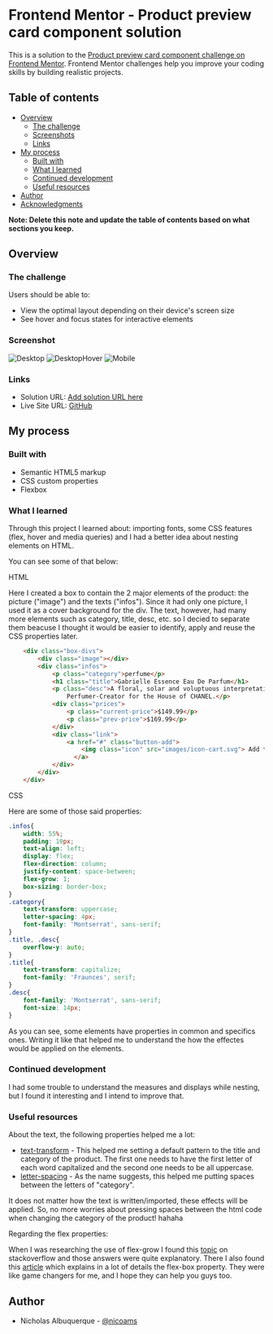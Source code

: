 # Frontend Mentor - Product preview card component solution

This is a solution to the [Product preview card component challenge on Frontend Mentor](https://www.frontendmentor.io/challenges/product-preview-card-component-GO7UmttRfa). Frontend Mentor challenges help you improve your coding skills by building realistic projects. 

## Table of contents

- [Overview](#overview)
  - [The challenge](#the-challenge)
  - [Screenshots](#screenshot)
  - [Links](#links)
- [My process](#my-process)
  - [Built with](#built-with)
  - [What I learned](#what-i-learned)
  - [Continued development](#continued-development)
  - [Useful resources](#useful-resources)
- [Author](#author)
- [Acknowledgments](#acknowledgments)

**Note: Delete this note and update the table of contents based on what sections you keep.**

## Overview

### The challenge

Users should be able to:

- View the optimal layout depending on their device's screen size
- See hover and focus states for interactive elements

### Screenshot

![Desktop](images/screenshot_desktop.png)
![DesktopHover](images/screenshot_desktop-hover.png)
![Mobile](images/screenshot_mobile.png)

### Links

- Solution URL: [Add solution URL here](https://your-solution-url.com)
- Live Site URL: [GitHub](https://nicoams.github.io/product-preview-card/)

## My process

### Built with

- Semantic HTML5 markup
- CSS custom properties
- Flexbox

### What I learned

Through this project I learned about: importing fonts, some CSS features (flex, hover and media queries) and I had a better idea about nesting elements on HTML.

You can see some of that below:

HTML

Here I created a box to contain the 2 major elements of the product: the picture ("image") and the texts ("infos"). Since it had only one picture, I used it as a cover background for the div. The text, however, had many more elements such as category, title, desc, etc. so I decied to separate them beacuse I thought it would be easier to identify, apply and reuse the CSS properties later.
```html
    <div class="box-divs">
        <div class="image"></div>
        <div class="infos">
            <p class="category">perfume</p>
            <h1 class="title">Gabrielle Essence Eau De Parfum</h1>
            <p class="desc">A floral, solar and voluptuous interpretation composed by Olivier Polge, 
                Perfumer-Creator for the House of CHANEL.</p>
            <div class="prices">
                <p class="current-price">$149.99</p>
                <p class="prev-price">$169.99</p>
            </div>
            <div class="link">
                <a href="#" class="button-add"> 
                    <img class="icon" src="images/icon-cart.svg"> Add to Cart
                  </a> 
            </div>
        </div>
    </div>
```

CSS

Here are some of those said properties:
```css
.infos{
    width: 55%;
    padding: 10px;
    text-align: left;
    display: flex;
    flex-direction: column;
    justify-content: space-between;
    flex-grow: 1;
    box-sizing: border-box;
}
.category{
    text-transform: uppercase;
    letter-spacing: 4px;
    font-family: 'Montserrat', sans-serif;
}
.title, .desc{
    overflow-y: auto;
}
.title{
    text-transform: capitalize;
    font-family: 'Fraunces', serif;
}
.desc{
    font-family: 'Montserrat', sans-serif;
    font-size: 14px;
}
```
As you can see, some elements have properties in common and specifics ones. Writing it like that helped me to understand the how the effectes would be applied on the elements. 

### Continued development

I had some trouble to understand the measures and displays while nesting, but I found it interesting and I intend to improve that.


### Useful resources

About the text, the following properties helped me a lot:
- [text-transform](https://developer.mozilla.org/en-US/docs/Web/CSS/text-transform) - This helped me setting a default pattern to the title and category of the product. The first one needs to have the first letter of each word capitalized and the second one needs to be all uppercase. 
- [letter-spacing](https://developer.mozilla.org/en-US/docs/Web/CSS/letter-spacing) - As the name suggests, this helped me putting spaces between the letters of "category". 

It does not matter how the text is written/imported, these effects will be applied. So, no more worries about pressing spaces between the html code when changing the category of the product! hahaha

Regarding the flex properties:

When I was researching the use of flex-grow I found this [topic](https://pt.stackoverflow.com/questions/358829/existe-diferença-entre-flex-basis-flex-grow-e-width-qual-é-a-recomendação-de-u) on stackoverflow and those answers were quite explanatory. There I also found this [article](https://origamid.com/projetos/flexbox-guia-completo/) which explains in a lot of details the flex-box property. They were like game changers for me, and I hope they can help you guys too.

## Author

- Nicholas Albuquerque - [@nicoams](https://www.frontendmentor.io/profile/nicoams)


